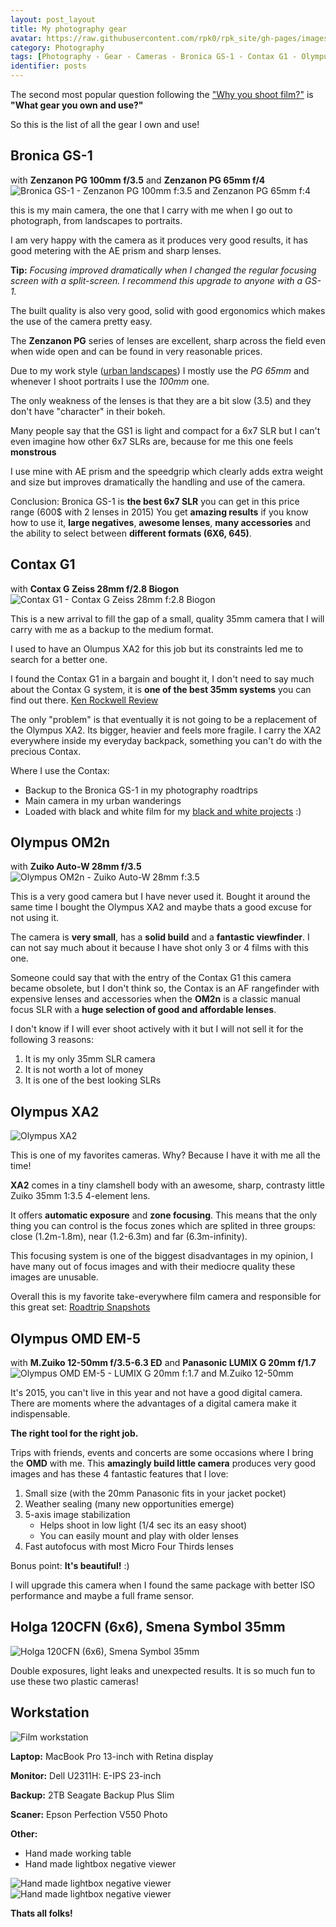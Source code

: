 ```yaml
---
layout: post_layout
title: My photography gear
avatar: https://raw.githubusercontent.com/rpk0/rpk_site/gh-pages/images/posts/my_gear/my_gear_logo.jpg
category: Photography
tags: [Photography - Gear - Cameras - Bronica GS-1 - Contax G1 - Olympus XA2 - Olympus OM2n - Olympus OMD EM-5]
identifier: posts
---
```


The second most popular question following the ["Why you shoot film?"](https://rpk.io/posts/why-I-shoot-film) is **"What gear you own and use?"**

So this is the list of all the gear I own and use!

## **Bronica GS-1**
with **Zenzanon PG 100mm f/3.5** and **Zenzanon PG 65mm f/4**  
![Bronica GS-1 - Zenzanon PG 100mm f:3.5 and Zenzanon PG 65mm f:4](https://raw.githubusercontent.com/rpk0/rpk_site/gh-pages/images/posts/my_gear/Bronica%20GS-1%20-%20Zenzanon%20PG%20100mm%20f:3.5%20and%20Zenzanon%20PG%2065mm%20f:4.jpg)

this is my main camera, the one that I carry with me when I go out to photograph, from landscapes to portraits. 

I am very happy with the camera as it produces very good results,
it has good metering with the AE prism and sharp lenses.

**Tip:**
*Focusing improved dramatically when I changed the regular focusing screen with a split-screen. I recommend this upgrade to anyone with a GS-1.*

The built quality is also very good, solid with good ergonomics which makes the use of the camera pretty easy.

The **Zenzanon PG** series of lenses are excellent, sharp across the field even when wide open and can be found in very reasonable prices.

Due to my work style ([urban landscapes](https://rpk.io/photo_essays/on_the_road/)) I mostly use the *PG 65mm* and whenever I shoot portraits I use the *100mm* one.

The only weakness of the lenses is that they are a bit slow (3.5) and they don't have "character" in their bokeh.

Many people say that the GS1 is light and compact for a 6x7 SLR but I can't even imagine how other 6x7 SLRs are, because for me this one feels **monstrous** 

I use mine with AE prism and the speedgrip which clearly adds extra weight and size but improves dramatically the handling and use of the camera.

Conclusion: 
Bronica GS-1 is **the best 6x7 SLR** you can get in this price range (600$ with 2 lenses in 2015)
You get **amazing results** if you know how to use it, **large negatives**, **awesome lenses**, **many accessories** and the ability to select between **different formats (6X6, 645)**.

## **Contax G1** 
with **Contax G Zeiss 28mm f/2.8 Biogon**
![Contax G1 - Contax G Zeiss 28mm f:2.8 Biogon](https://raw.githubusercontent.com/rpk0/rpk_site/gh-pages/images/posts/my_gear/Contax%20G1%20-%20Contax%20G%20Zeiss%2028mm%20f:2.8%20Biogon.jpg)

This is a new arrival to fill the gap of a small, quality 35mm camera that I will carry with me as a backup to the medium format. 

I used to have an Olumpus XA2 for this job but its constraints led me to search for a better one. 

I found the Contax G1 in a bargain and bought it, I don't need to say much about the Contax G system, it is **one of the best 35mm systems** you can find out there. [Ken Rockwell Review](http://www.kenrockwell.com/contax/g-system.htm)

The only "problem" is that eventually it is not going to be a replacement of the Olympus XA2. Its bigger, heavier and feels more fragile. I carry the XA2 everywhere inside my everyday backpack, something you can't do with the precious Contax. 

Where I use the Contax: 

- Backup to the Bronica GS-1 in my photography roadtrips
- Main camera in my urban wanderings
- Loaded with black and white film for my [black and white projects](https://rpk.io/photo_essays/roadtrip_snapshots/) :) 

## **Olympus OM2n** 
with **Zuiko Auto-W 28mm f/3.5**
![Olympus OM2n - Zuiko Auto-W 28mm f:3.5](https://raw.githubusercontent.com/rpk0/rpk_site/gh-pages/images/posts/my_gear/Olympus%20OM2n%20-%20Zuiko%20Auto-W%2028mm%20f:3.5.jpg)

This is a very good camera but I have never used it. Bought it around the same time I bought the Olympus XA2 and maybe thats a good excuse for not using it. 

The camera is **very small**, has a **solid build** and a **fantastic viewfinder**. I can not say much about it because I have shot only 3 or 4 films with this one. 

Someone could say that with the entry of the Contax G1 this camera became obsolete, but I don't think so, the Contax is an AF rangefinder with expensive lenses and accessories when the **OM2n** is a classic manual focus SLR with a **huge selection of good and affordable lenses**. 

I don't know if I will ever shoot actively with it but I will not sell it for the following 3 reasons:

1. It is my only 35mm SLR camera
2. It is not worth a lot of money
3. It is one of the best looking SLRs 

## **Olympus XA2**
![Olympus XA2](https://raw.githubusercontent.com/rpk0/rpk_site/gh-pages/images/posts/my_gear/Olympus%20XA2.jpg)

This is one of my favorites cameras. Why? Because I have it with me all the time! 

**XA2** comes in a tiny clamshell body with an awesome, sharp, contrasty little Zuiko 35mm 1:3.5 4-element lens.

It offers **automatic exposure** and **zone focusing**. This means that the only thing you can control is the focus zones which are splited in three groups: close (1.2m-1.8m), near (1.2-6.3m) and far (6.3m-infinity).

This focusing system is one of the biggest disadvantages in my opinion, I have many out of focus images and with their mediocre quality these images are unusable. 

Overall this is my favorite take-everywhere film camera and responsible for this great set: [Roadtrip Snapshots](https://rpk.io/photo_essays/roadtrip_snapshots/)

## **Olympus OMD EM-5**
with **M.Zuiko 12-50mm f/3.5-6.3 ED** and **Panasonic LUMIX G 20mm f/1.7**
![Olympus OMD EM-5 - LUMIX G 20mm f:1.7 and M.Zuiko 12-50mm](https://raw.githubusercontent.com/rpk0/rpk_site/gh-pages/images/posts/my_gear/Olympus%20OMD%20EM-5%20-%20LUMIX%20G%2020mm%20f:1.7%20and%20M.Zuiko%2012-50mm.jpg)

It's 2015, you can't live in this year and not have a good digital camera. There are moments where the advantages of a digital camera make it indispensable.

**The right tool for the right job.**

Trips with friends, events and concerts are some occasions where I bring the **OMD** with me.
This **amazingly build little camera** produces very good images and has these 4 fantastic features that I love: 

1. Small size (with the 20mm Panasonic fits in your jacket pocket)
2. Weather sealing (many new opportunities emerge)
3. 5-axis image stabilization 
    - Helps shoot in low light (1/4 sec its an easy shoot)
    - You can easily mount and play with older lenses
4. Fast autofocus with most Micro Four Thirds lenses 

Bonus point: **It's beautiful!** :) 

I will upgrade this camera when I found the same package with better ISO performance and maybe a full frame sensor. 

## **Holga 120CFN (6x6), Smena Symbol 35mm**
![Holga 120CFN (6x6), Smena Symbol 35mm](https://raw.githubusercontent.com/rpk0/rpk_site/gh-pages/images/posts/my_gear/Holga%20120CFN,%20Smena%20Symbol%2035mm.jpg)

Double exposures, light leaks and unexpected results. It is so much fun to use these two plastic cameras!

## **Workstation**
![Film workstation](https://raw.githubusercontent.com/rpk0/rpk_site/gh-pages/images/posts/my_gear/Film%20workstation.jpg)

**Laptop:**
MacBook Pro 13-inch with Retina display

**Monitor:**
Dell U2311H: E-IPS 23-inch

**Backup:**
2TB Seagate Backup Plus Slim

**Scaner:**
Epson Perfection V550 Photo

**Other:**

- Hand made working table
- Hand made lightbox negative viewer

![Hand made lightbox negative viewer](https://raw.githubusercontent.com/rpk0/rpk_site/gh-pages/images/posts/my_gear/Lightbox%20negative%20viewer.jpg)
![Hand made lightbox negative viewer](https://raw.githubusercontent.com/rpk0/rpk_site/gh-pages/images/posts/my_gear/Lightbox%20negative%20viewer%202.jpg)

**Thats all folks!** 
